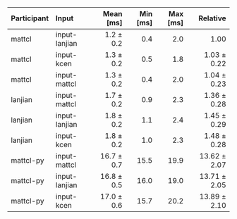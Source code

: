 | Participant | Input | Mean [ms] | Min [ms] | Max [ms] | Relative |
|:---|:---|---:|---:|---:|---:|
| mattcl | input-lanjian | 1.2 ± 0.2 | 0.4 | 2.0 | 1.00 |
| mattcl | input-kcen | 1.3 ± 0.2 | 0.5 | 1.8 | 1.03 ± 0.22 |
| mattcl | input-mattcl | 1.3 ± 0.2 | 0.4 | 2.0 | 1.04 ± 0.23 |
| lanjian | input-mattcl | 1.7 ± 0.2 | 0.9 | 2.3 | 1.36 ± 0.28 |
| lanjian | input-lanjian | 1.8 ± 0.2 | 1.1 | 2.4 | 1.45 ± 0.29 |
| lanjian | input-kcen | 1.8 ± 0.2 | 1.0 | 2.3 | 1.48 ± 0.28 |
| mattcl-py | input-mattcl | 16.7 ± 0.7 | 15.5 | 19.9 | 13.62 ± 2.07 |
| mattcl-py | input-lanjian | 16.8 ± 0.5 | 16.0 | 19.0 | 13.71 ± 2.05 |
| mattcl-py | input-kcen | 17.0 ± 0.6 | 15.7 | 20.2 | 13.89 ± 2.10 |
